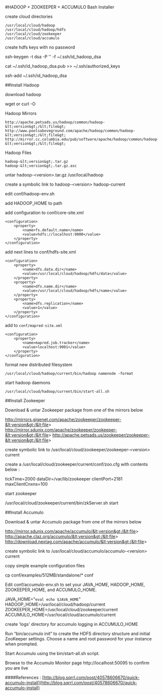 #HADOOP + ZOOKEEPER + ACCUMULO Bash Installer


create cloud directories

<pre><code>/usr/local/cloud/hadoop
/usr/local/cloud/hadoop/hdfs
/usr/local/cloud/zookeeper
/usr/local/cloud/accumulo
</code></pre>

create hdfs keys with no password

ssh-keygen -t dsa -P '' -f ~/.ssh/id_hadoop_dsa

cat ~/.ssh/id_hadoop_dsa.pub &gt;&gt; ~/.ssh/authorized_keys

ssh-add ~/.ssh/id_hadoop_dsa


##Install Hadoop

download hadoop

wget or curl -O 
 
Hadoop Mirrors
```
http://apache.petsads.us/hadoop/common/hadoop-&lt;version&gt;/&lt;file&gt;
http://www.poolsaboveground.com/apache/hadoop/common/hadoop-&lt;version&gt;/&lt;file&gt;
http://mirror.cc.columbia.edu/pub/software/apache/hadoop/common/hadoop-&lt;version&gt;/&lt;file&gt;
```

Hadoop Files
```
hadoop-&lt;version&gt;.tar.gz
hadoop-&lt;version&gt;.tar.gz.asc
```

untar hadoop-&lt;version&gt;.tar.gz /usr/local/hadoop

create a symbolic link to hadoop-&lt;version&gt; hadoop-current

edit conf/hadoop-env.sh



add HADOOP_HOME to path

add configuration to 
conf/core-site.xml

<pre><code>&lt;configuration&gt;
	&lt;property&gt;
		&lt;name&gt;fs.default.name&lt;/name&gt;
		&lt;value&gt;hdfs://localhost:9000&lt;/value&gt;
	&lt;/property&gt;
&lt;/configuration&gt;
</code></pre>

add next lines to conf/hdfs-site.xml

<pre><code>&lt;configuration&gt;
	&lt;property&gt;
		&lt;name&gt;dfs.data.dir&lt;/name&gt;
		&lt;value&gt;/usr/local/cloud/hadoop/hdfs/data&lt;/value&gt;
	&lt;/property&gt;
	&lt;property&gt;
		&lt;name&gt;dfs.name.dir&lt;/name&gt;
		&lt;value&gt;/usr/local/cloud/hadoop/hdfs/name&lt;/value&gt;
	&lt;/property&gt;
	&lt;property&gt;
		&lt;name&gt;dfs.replication&lt;/name&gt;
		&lt;value&gt;1&lt;/value&gt;
	&lt;/property&gt;
&lt;/configuration&gt;
</code></pre>

add to `conf/mapred-site.xml`

<pre><code>&lt;configuration&gt;
	&lt;property&gt;
		&lt;name&gt;mapred.job.tracker&lt;/name&gt;
		&lt;value&gt;localhost:9001&lt;/value&gt;
	&lt;/property&gt;
&lt;/configuration&gt;
</code></pre>


format new distributed filesystem

`/usr/local/cloud/hadoop/current/bin/hadoop namenode -format`


start hadoop daemons

`/usr/local/cloud/hadoop/current/bin/start-all.sh`




##Install Zookeeper

Download & untar Zookeeper package from one of the mirrors below

http://mirrors.gigenet.com/apache/zookeeper/zookeeper-&lt;version&gt;/&lt;file&gt;
http://mirror.sdunix.com/apache/zookeeper/zookeeper-&lt;version&gt;/&lt;file&gt;
http://apache.petsads.us/zookeeper/zookeeper-&lt;version&gt;/&lt;file&gt;

create symbolic link to /usr/local/cloud/zookeeper/zookeeper-&lt;version&gt; current

create a /usr/local/cloud/zookeeper/current/conf/zoo.cfg with contents below : 

tickTime=2000
dataDir=/var/lib/zookeeper
clientPort=2181
maxClientCnxns=100


start zookeeper

/usr/local/cloud/zookeeper/current/bin/zkServer.sh start





##Install Accumulo

Download & untar Accumulo package from one of the mirrors below

http://mirror.sdunix.com/apache/accumulo/&lt;version&gt;/&lt;file&gt;
http://apache.claz.org/accumulo/&lt;version&gt;/&lt;file&gt;
http://download.nextag.com/apache/accumulo/&lt;version&gt;/&lt;file&gt;


create symbolic link to /usr/local/cloud/accumulo/accumulo-&lt;version&gt; current

copy simple example configuration files 

cp conf/examples/512MB/standalone/* conf

Edit conf/accumulo-env.sh to set your JAVA_HOME, HADOOP_HOME, ZOOKEEPER_HOME, and ACCUMULO_HOME.

JAVA_HOME="`eval echo $JAVA_HOME`"
HADOOP_HOME=/usr/local/cloud/hadoop/current
ZOOKEEPER_HOME=/usr/local/cloud/zookeeper/current
ACCUMULO_HOME=/usr/local/cloud/accumulo/current

create 'logs' directory for accumulo logging in ACCUMULO_HOME


Run “bin/accumulo init” to create the HDFS directory structure and initial ZooKeeper settings. 
Choose a name and root password for your instance when prompted.


Start Accumulo using the bin/start-all.sh script.

Browse to the Accumulo Monitor page http://localhost:50095  to confirm you are live


####References : 
[http://blog.sqrrl.com/post/40578606670/quick-accumulo-install](http://blog.sqrrl.com/post/40578606670/quick-accumulo-install)



















